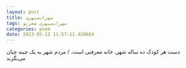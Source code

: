 ```yaml
---
layout: post
title: سهراب‌سپهری
tags: سهراب‌سپهری شعر‌نو
categories: poem
date: 2023-05-12 11:57:11.420664
---
```


دست هر کودک ده ساله شهر، خانه معرفتی است. / مردم شهر به یک چینه چنان می‌نگرند